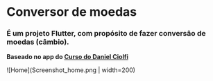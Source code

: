 # Conversor de moedas

### É um projeto Flutter, com propósito de fazer conversão de moedas (câmbio).
**Baseado no app do [Curso do Daniel Ciolfi](https://www.udemy.com/course/curso-completo-flutter-app-android-ios/)**

![Home](Screenshot_home.png | width=200)
